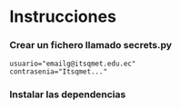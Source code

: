 # Instrucciones
### Crear un fichero llamado secrets.py


```
usuario="emailg@itsqmet.edu.ec"
contrasenia="Itsqmet..."
```

### Instalar las dependencias